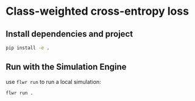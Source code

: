 # Class-weighted cross-entropy loss

## Install dependencies and project

```bash
pip install -e .
```

## Run with the Simulation Engine

use `flwr run` to run a local simulation:

```bash
flwr run .
```

